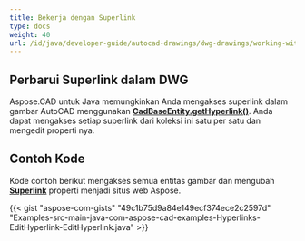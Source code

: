 ```yaml
---
title: Bekerja dengan Superlink
type: docs
weight: 40
url: /id/java/developer-guide/autocad-drawings/dwg-drawings/working-with-hyperlinks/
---
```


## **Perbarui Superlink dalam DWG**

Aspose.CAD untuk Java memungkinkan Anda mengakses superlink dalam gambar AutoCAD menggunakan [**CadBaseEntity.getHyperlink()**](https://reference.aspose.com/cad/java/com.aspose.cad.fileformats.cad.cadobjects/CadBaseEntity#getHyperlink--). Anda dapat mengakses setiap superlink dari koleksi ini satu per satu dan mengedit properti nya.

## Contoh Kode

Kode contoh berikut mengakses semua entitas gambar dan mengubah [**Superlink**](https://reference.aspose.com/cad/java/com.aspose.cad.fileformats.cad.cadobjects/CadBaseEntity#setHyperlink-java.lang.String-) properti menjadi situs web Aspose.

{{< gist "aspose-com-gists" "49c1b75d9a84e149ecf374ece2c2597d" "Examples-src-main-java-com-aspose-cad-examples-Hyperlinks-EditHyperlink-EditHyperlink.java" >}}
